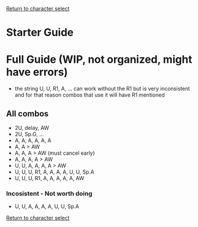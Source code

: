[Return to character select](./index.md)  

# Starter Guide



# Full Guide (WIP, not organized, might have errors)

- the string U, U, R1, A, ... can work without the R1 but is very inconsistent and for that reason combos that use it will have R1 mentioned


## All combos

- 2U, delay, AW
- 2U, Sp.G, ...
- A, A, A, A, A, A
- A, A > AW
- A, A, A > AW (must cancel early)
- A, A, A, A > AW
- U, U, A, A, A, A > AW
- U, U, U, R1, A, A, A, A, U, U, Sp.A
- U, U, U, R1, A, A, A, A, A, AW


### Incosistent - Not worth doing

- U, U, A, A, A, A, U, U, Sp.A

[Return to character select](./index.md)  
